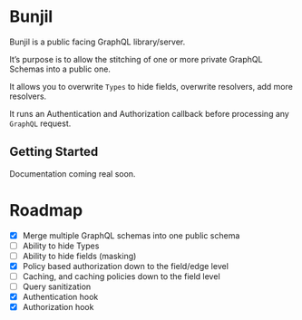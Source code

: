 # Bunjil

Bunjil is a public facing GraphQL library/server.

It’s purpose is to allow the stitching of one or more private GraphQL Schemas into a public one.

It allows you to overwrite `Types` to hide fields, overwrite resolvers, add more resolvers.

It runs an Authentication and Authorization callback before processing any `GraphQL` request.

## Getting Started

Documentation coming real soon.

# Roadmap

*   [x] Merge multiple GraphQL schemas into one public schema
*   [ ] Ability to hide Types
*   [ ] Ability to hide fields (masking)
*   [x] Policy based authorization down to the field/edge level
*   [ ] Caching, and caching policies down to the field level
*   [ ] Query sanitization
*   [x] Authentication hook
*   [x] Authorization hook

